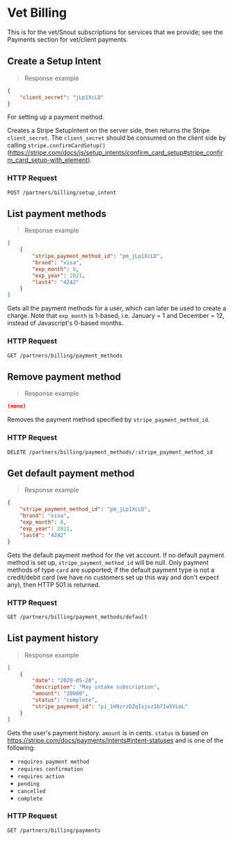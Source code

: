 # Vet Billing
This is for the vet/Snout subscriptions for services that we provide; see the Payments section for vet/client payments.

## Create a Setup Intent

> Response example

```json
{
	"client_secret": "jLp1XcLD"
}
```

For setting up a payment method.

Creates a Stripe SetupIntent on the server side, then returns the Stripe `client_secret`.
The `client_secret` should be consumed on the client side by calling `stripe.confirmCardSetup()` (https://stripe.com/docs/js/setup_intents/confirm_card_setup#stripe_confirm_card_setup-with_element).

### HTTP Request
`POST /partners/billing/setup_intent`

## List payment methods

> Response example

```json
[
	{
		"stripe_payment_method_id": "pm_jLp1XcLD",
		"brand": "visa",
		"exp_month": 8,
		"exp_year": 2021,
		"last4": "4242"
	}
]
```

Gets all the payment methods for a user, which can later be used to create a charge.
Note that `exp_month` is 1-based, i.e. January = 1 and December = 12, instead of Javascript's 0-based months.


### HTTP Request
`GET /partners/billing/payment_methods`

## Remove payment method

> Response example

```json
(none)
```

Removes the payment method specified by `stripe_payment_method_id`.

### HTTP Request
`DELETE /partners/billing/payment_methods/:stripe_payment_method_id`

## Get default payment method

> Response example

```json
{
	"stripe_payment_method_id": "pm_jLp1XcLD",
	"brand": "visa",
	"exp_month": 8,
	"exp_year": 2021,
	"last4": "4242"
}
```

Gets the default payment method for the vet account.
If no default payment method is set up, `stripe_payment_method_id` will be null.
Only payment methods of type `card` are supported; if the default payment type is not a credit/debit card
(we have no customers set up this way and don't expect any), then HTTP 501 is returned.

### HTTP Request
`GET /partners/billing/payment_methods/default`

## List payment history

> Response example

```json
[
	{		
		"date": "2020-05-20",
		"description": "May intake subscription",
		"amount": "20000",
		"status": "complete",
		"stripe_payment_id": "pi_1H9zrzDZqIsjxz1b7Iw5VLmL"
	}
]
```

Gets the user's payment history. `amount` is in cents. `status` is based on https://stripe.com/docs/payments/intents#intent-statuses and is one of the following:

- `requires payment method`
- `requires confirmation`
- `requires action`
- `pending`
- `cancelled`
- `complete`

### HTTP Request
`GET /partners/billing/payments`
